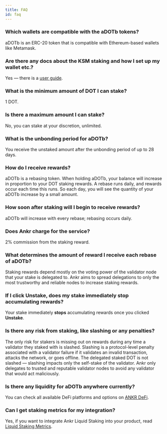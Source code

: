 ```yaml
---
title: FAQ
id: faq
---
```


### Which wallets are compatible with the aDOTb tokens?

aDOTb is an ERC-20 token that is compatible with Ethereum-based wallets like Metamask.


### Are there any docs about the KSM staking and how I set up my wallet etc.?

Yes — there is a [user guide](https://www.ankr.com/docs/staking/liquid-staking/dot/stake-dot).


### What is the minimum amount of DOT I can stake?
 
1 DOT.


### Is there a maximum amount I can stake?

No, you can stake at your discretion, unlimited.  


### What is the unbonding period for aDOTb?

You receive the unstaked amount after the unbonding period of up to 28 days.


### How do I receive rewards? 

aDOTb is a rebasing token. When holding aDOTb, your balance will increase in proportion to your DOT staking rewards. 
A rebase runs daily, and rewards occur each time this runs. 
So each day, you will see the quantity of your aDOTb increase by a small amount. 


### How soon after staking will I begin to receive rewards?

aDOTb will increase with every rebase; rebasing occurs daily. 


### Does Ankr charge for the service?

2% commission from the staking reward. 


### What determines the amount of reward I receive each rebase of aDOTb?

Staking rewards depend mostly on the voting power of the validator node that your stake is delegated to.
Ankr aims to spread delegations to only the most trustworthy and reliable nodes to increase staking rewards.
 

### If I click **Unstake**, does my stake immediately stop accumulating rewards?

Your stake immediately **stops** accumulating rewards once you clicked **Unstake**.


### Is there any risk from staking, like slashing or any penalties?

The only risk for stakers is missing out on rewards during any time a validator they staked with is slashed. 
Slashing is a protocol-level penalty associated with a validator failure if it validates an invalid transaction, attacks the network, or goes offline. 
The delegated staked DOT is not slashed — slashing impacts only the self-stake of the validator. 
Ankr only delegates to trusted and reputable validator nodes to avoid any validator that would act maliciously.


### Is there any liquidity for aDOTb anywhere currently?

You can check all available DeFi platforms and options on [ANKR DeFi](https://www.ankr.com/staking/defi/trade/?from=aDOTb&to=DOT).

### Can I get staking metrics for my integration?

Yes, if you want to integrate Ankr Liquid Staking into your product, read [Liquid Staking Metrics](https://ankr.com/docs/staking/reference/staking-metrics).